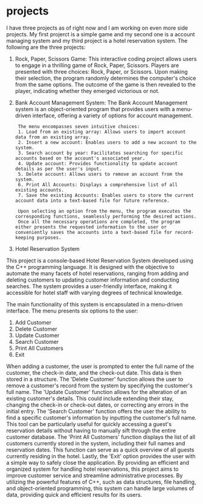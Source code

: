 # projects
I have three projects as of right now and I am working on even more side projects. My first projerct is a simple game and my second one is a account managing system and my third project is a hotel reservation system. The following are the three projects:


1. Rock, Paper, Scissors Game:
This interactive coding project allows users to engage in a thrilling game of Rock, Paper, Scissors. Players are presented with three choices: Rock, Paper, or Scissors.
Upon making their selection, the program randomly determines the computer's choice from the same options.
The outcome of the game is then revealed to the player, indicating whether they emerged victorious or not.





2. Bank Account Management System:
      The Bank Account Management system is an object-oriented program that provides users with a menu-driven interface, offering a variety of options for account management.

        The menu encompasses seven intuitive choices:
        1. Load from an existing array: Allows users to import account data from an existing array.
        2. Insert a new account: Enables users to add a new account to the system.
        3. Search account by year: Facilitates searching for specific accounts based on the account's associated year.
        4. Update account: Provides functionality to update account details as per the user's input.
        5. Delete account: Allows users to remove an account from the system.
        6. Print All Accounts: Displays a comprehensive list of all existing accounts.
        7. Save the existing Accounts: Enables users to store the current account data into a text-based file for future reference.

        Upon selecting an option from the menu, the program executes the corresponding functions, seamlessly performing the desired actions. 
        Once all the necessary operations are completed, the program either presents the requested information to the user or conveniently saves the accounts into a text-based file for record-keeping purposes.


  

3. Hotel Reservation System

  This project is a console-based Hotel Reservation System developed using the C++ programming language. It is designed with the objective to automate the many facets of hotel reservations, ranging from adding and deleting customers to updating customer information and conducting searches. The system provides a user-friendly interface, making it accessible for hotel staff with varying degrees of technical knowledge.

The main functionality of this system is encapsulated in a menu-driven interface. The menu presents six options to the user:

1. Add Customer
2. Delete Customer
3. Update Customer
4. Search Customer
5. Print All Customers
6. Exit

When adding a customer, the user is prompted to enter the full name of the customer, the check-in date, and the check-out date. This data is then stored in a structure. The 'Delete Customer' function allows the user to remove a customer's record from the system by specifying the customer's full name. The 'Update Customer' function allows for the alteration of an existing customer's details. This could include extending their stay, changing the check-in or check-out dates, or correcting any errors in the initial entry.
The 'Search Customer' function offers the user the ability to find a specific customer's information by inputting the customer's full name. This tool can be particularly useful for quickly accessing a guest's reservation details without having to manually sift through the entire customer database.
The 'Print All Customers' function displays the list of all customers currently stored in the system, including their full names and reservation dates. This function can serve as a quick overview of all guests currently residing in the hotel.
Lastly, the 'Exit' option provides the user with a simple way to safely close the application.
By providing an efficient and organized system for handling hotel reservations, this project aims to improve customer service and streamline administrative processes. By utilizing the powerful features of C++, such as data structures, file handling, and object-oriented programming, this system can handle large volumes of data, providing quick and efficient results for its users.

